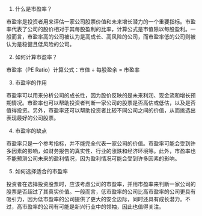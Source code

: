 

1. 什么是市盈率？

市盈率是投资者用来评估一家公司股票价值和未来增长潜力的一个重要指标。市盈率代表了公司的股价相对于其每股盈利的比率，计算公式是市值除以每股盈利。一般而言，市盈率高的公司被认为是高成长、高风险的公司，而市盈率低的公司则被认为是稳健且低风险的公司。

2. 如何计算市盈率？

市盈率（PE Ratio）计算公式：市值 ÷ 每股盈余 = 市盈率

3. 市盈率的作用

市盈率可以用来分析公司的成长性，因为股价反映的是未来利润、现金流和增长预期情况。市盈率也可以帮助投资者判断一家公司的股票是否高估或低估，以及是否值得投资。另外，市盈率还可以帮助投资者比较不同公司之间的价值，从而挑选出表现最好的公司股票。

4. 市盈率的缺点

市盈率只是一个参考指标，并不能完全代表一家公司的价值。市盈率可能会受到许多因素的影响，如财务报告的真实性、行业的涨跌和经济环境等。此外，市盈率也不能预测公司未来的盈利情况，因为盈利情况可能会受到许多因素的影响。

5. 如何选择适合的市盈率

投资者在选择投资股票时，应该考虑公司的市盈率，并用市盈率来判断一家公司的股票是否超过了其真实价值。一般而言，低市盈率的公司比高市盈率的公司更具有吸引力，因为低市盈率的公司提供了更大的安全边际，同时还具有成长潜力。不过，高市盈率的公司有可能是新兴行业中的领袖，因此也值得关注。